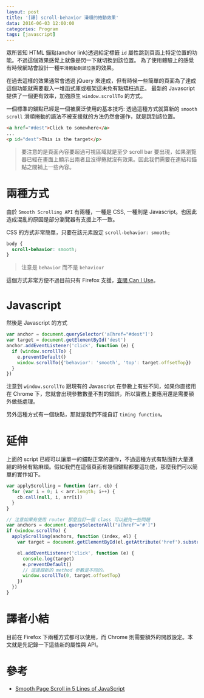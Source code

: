 ```yaml
---
layout: post
title: '[譯] scroll-behavior 滑順的捲動效果'
data: 2016-06-03 12:00:00
categories: Program
tags: [javascript]
---
```


眾所皆知 HTML 錨點(anchor link)透過給定標籤 `id` 屬性跳到頁面上特定位置的功能。不過這個效果感覺上就像是閃一下就切換到該位置。
為了使用體驗上的感覺有時候網站會設計一種`平滑捲動到該位置`的效果。

在過去這樣的效果通常會透過 jQuery 來達成，但有時候一些簡單的頁面為了達成這個功能就需要載入一堆函式庫或框架這未免有點矯枉過正。
最新的 Javascript 提供了一個更有效率，加強原生 `window.scrollTo` 的方式。

<!--more-->

一個標準的錨點已經是一個被廣泛使用的基本技巧: 透過這種方式就算新的 `smooth scroll` 滑順捲動的語法不被支援就的方法仍然會運作，就是跳到該位置。

```html
<a href="#dest">Click to somewhere</a>
...
<p id="dest">This is the target</p>
```

> 要注意的是頁面內容要超過可視區域就是至少 scroll bar 要出現，如果瀏覽器已經在畫面上顯示出兩者且沒得捲就沒有效果。因此我們需要在連結和錨點之間補上一些內容。

# 兩種方式

由於 `Smooth Scrolling API` 有兩種，一種是 CSS, 一種則是 Javascript。也因此造成混亂的原因是部分瀏覽器有支援上不一致。

CSS 的方式非常簡單，只要在該元素設定 `scroll-behavior: smooth;`

```css
body {
  scroll-behavior: smooth;
}
```

> 注意是 `behavior` 而不是 `behaviour`

這個方式非常方便不過目前只有 Firefox 支援，[查閱 Can I Use](http://caniuse.com/#search=scroll-behavior)。

# Javascript

然後是 Javascript 的方式

```js
var anchor = document.querySelector('a[href="#dest"]')
var target = document.getElementById('dest')
anchor.addEventListener('click', function (e) {
  if (window.scrollTo) {
    e.preventDefault()
    window.scrollTo({'behavior': 'smooth', 'top': target.offsetTop})
  }
})
```

注意到 `window.scrollTo` 跟現有的 Javascript 在參數上有些不同，如果你直接用在 Chrome 下，您就會出現參數數量不對的錯誤，所以實務上要應用還是需要額外做些處理。

另外這種方式有一個缺點，那就是我們不能自訂 `timing function`。

# 延伸

上面的 script 已經可以讓單一的錨點正常的運作，不過這種方式有點面對大量連結的時候有點麻煩。假如我們在這個頁面有幾個錨點都要這功能，那麼我們可以簡單的實作如下。


```js
var applyScrolling = function (arr, cb) {
  for (var i = 0; i < arr.length; i++) {
    cb.call(null, i, arr[i])
  }
}

// 注意如果有使用 router 那麼自訂一個 class 可以避免一些問題
var anchors = document.querySelectorAll("a[href^='#']")
if (window.scrollTo) {
  applyScrolling(anchors, function (index, el) {
    var target = document.getElementById(el.getAttribute('href').substring(1))

    el.addEventListener('click', function (e) {
      console.log(target)
      e.preventDefault()
      // 這邊跟新的 method 參數是不同的。
      window.scrollTo(0, target.offsetTop)
    })
  })
}
```

# 譯者小結

目前在 Firefox 下兩種方式都可以使用，而 Chrome 則需要額外的開啟設定。本文就是先記錄一下這些新的屬性與 API。

# 參考

* [Smooth Page Scroll in 5 Lines of JavaScript](http://thenewcode.com/507/Smooth-Page-Scroll-in-5-Lines-of-JavaScript)
